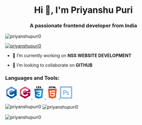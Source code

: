 <h1 align="center">Hi 👋, I'm Priyanshu Puri</h1>
<h3 align="center">A passionate frontend developer from India</h3>

<p align="left"> <img src="https://komarev.com/ghpvc/?username=priyanshupuri0&label=Profile%20views&color=0e75b6&style=flat" alt="priyanshupuri0" /> </p>

<p align="left"> <a href="https://github.com/ryo-ma/github-profile-trophy"><img src="https://github-profile-trophy.vercel.app/?username=priyanshupuri0" alt="priyanshupuri0" /></a> </p>

- 🔭 I’m currently working on **NSS WEBSITE DEVELOPMENT**

- 👯 I’m looking to collaborate on **GITHUB**


<h3 align="left">Languages and Tools:</h3>
<p align="left"> <a href="https://www.cprogramming.com/" target="_blank"> <img src="https://raw.githubusercontent.com/devicons/devicon/master/icons/c/c-original.svg" alt="c" width="40" height="40"/> </a> <a href="https://www.w3schools.com/cpp/" target="_blank"> <img src="https://raw.githubusercontent.com/devicons/devicon/master/icons/cplusplus/cplusplus-original.svg" alt="cplusplus" width="40" height="40"/> </a> <a href="https://www.w3schools.com/css/" target="_blank"> <img src="https://raw.githubusercontent.com/devicons/devicon/master/icons/css3/css3-original-wordmark.svg" alt="css3" width="40" height="40"/> </a> <a href="https://www.w3.org/html/" target="_blank"> <img src="https://raw.githubusercontent.com/devicons/devicon/master/icons/html5/html5-original-wordmark.svg" alt="html5" width="40" height="40"/> </a> <a href="https://www.photoshop.com/en" target="_blank"> <img src="https://raw.githubusercontent.com/devicons/devicon/master/icons/photoshop/photoshop-line.svg" alt="photoshop" width="40" height="40"/> </a> </p>

<p><img align="left" src="https://github-readme-stats.vercel.app/api/top-langs?username=priyanshupuri0&show_icons=true&locale=en&layout=compact" alt="priyanshupuri0" /></p>

<p>&nbsp;<img align="center" src="https://github-readme-stats.vercel.app/api?username=priyanshupuri0&show_icons=true&locale=en" alt="priyanshupuri0" /></p>

<p><img align="center" src="https://github-readme-streak-stats.herokuapp.com/?user=priyanshupuri0&" alt="priyanshupuri0" /></p>
